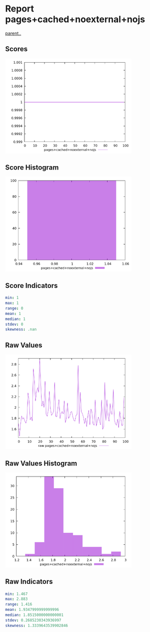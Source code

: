 # Report pages+cached+noexternal+nojs

[parent..](./..)  


## Scores

![score](./score.png)  

## Score Histogram

![hist](./hist.png)  

## Score Indicators

```yaml
min: 1
max: 1
range: 0
mean: 1
median: 1
stdev: 0
skewness: .nan

```

## Raw Values

![raw](./raw.png)  

## Raw Values Histogram

![raw hist](./raw_hist.png)  

## Raw Indicators

```yaml
min: 1.467
max: 2.883
range: 1.416
mean: 1.9347999999999996
median: 1.8515000000000001
stdev: 0.2685230343936997
skewness: 1.3339643539902846

```

<style>
  img {
    max-width: 80%;
  }
</style>
      
